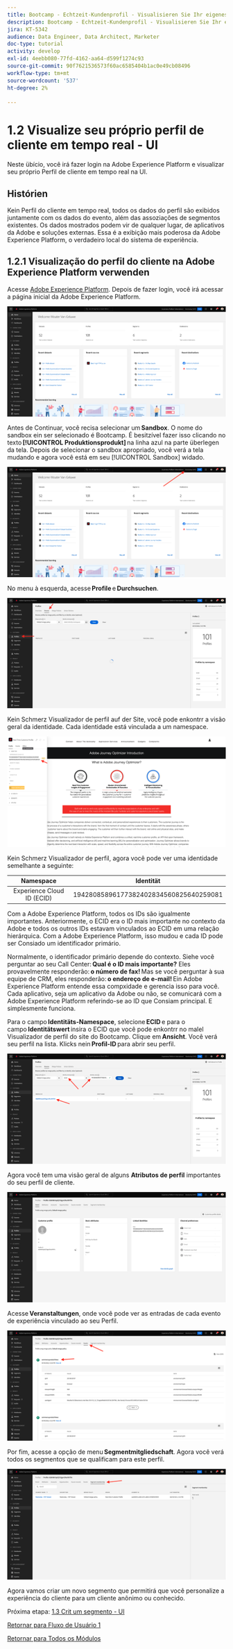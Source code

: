 ```yaml
---
title: Bootcamp - Echtzeit-Kundenprofil - Visualisieren Sie Ihr eigenes Echtzeit-Kundenprofil - UI - Brasilien
description: Bootcamp - Echtzeit-Kundenprofil - Visualisieren Sie Ihr eigenes Echtzeit-Kundenprofil - UI - Brasilien
jira: KT-5342
audience: Data Engineer, Data Architect, Marketer
doc-type: tutorial
activity: develop
exl-id: 4eebb080-77fd-4162-aa64-d599f1274c93
source-git-commit: 90f7621536573f60ac6585404b1ac0e49cb08496
workflow-type: tm+mt
source-wordcount: '537'
ht-degree: 2%

---
```


# 1.2 Visualize seu próprio perfil de cliente em tempo real - UI

Neste übício, você irá fazer login na Adobe Experience Platform e visualizar seu próprio Perfil de cliente em tempo real na UI.

## Histórien

Kein Perfil do cliente em tempo real, todos os dados do perfil são exibidos juntamente com os dados do evento, além das assoziações de segmentos existentes. Os dados mostrados podem vir de qualquer lugar, de aplicativos da Adobe e soluções externas. Essa é a exibição mais poderosa da Adobe Experience Platform, o verdadeiro local do sistema de experiência.

## 1.2.1 Visualização do perfil do cliente na Adobe Experience Platform verwenden

Acesse [Adobe Experience Platform](https://experience.adobe.com/platform). Depois de fazer login, você irá acessar a página inicial da Adobe Experience Platform.

![Datenaufnahme](./images/home.png)

Antes de Continuar, você recisa selecionar um **Sandbox**. O nome do sandbox ein ser selecionado é Bootcamp. É besitzível fazer isso clicando no texto **[!UICONTROL Produktionsprodukt]** na linha azul na parte überlegen da tela. Depois de selecionar o sandbox apropriado, você verá a tela mudando e agora você está em seu [!UICONTROL Sandbox] widado.

![Datenaufnahme](./images/sb1.png)

No menu à esquerda, acesse **Profile** e **Durchsuchen**.

![Kundenprofil](./images/homemenu.png)

Kein Schmerz Visualizador de perfil auf der Site, você pode enkontrr a visão geral da identidade. Cada identidade está vinculada a um namespace.

![Kundenprofil](./images/identities.png)

Kein Schmerz Visualizador de perfil, agora você pode ver uma identidade semelhante a seguinte:

| Namespace | Identität |
|:-------------:| :---------------:|
| Experience Cloud ID (ECID) | 19428085896177382402834560825640259081 |

Com a Adobe Experience Platform, todos os IDs são igualmente importantes. Anteriormente, o ECID era o ID mais importante no contexto da Adobe e todos os outros IDs estavam vinculados ao ECID em uma relação hierárquica. Com a Adobe Experience Platform, isso mudou e cada ID pode ser Consiado um identificador primário.

Normalmente, o identificador primário depende do contexto. Siehe você perguntar ao seu Call Center: **Qual é o ID mais importante?** Eles provavelmente responderão: **o número de fax!** Mas se você perguntar à sua equipe de CRM, eles responderão: **o endereço de e-mail!** Ein Adobe Experience Platform entende essa compxidade e gerencia isso para você. Cada aplicativo, seja um aplicativo da Adobe ou não, se comunicará com a Adobe Experience Platform referindo-se ao ID que Consiam principal. E simplesmente funciona.

Para o campo **Identitäts-Namespace**, selecione **ECID** e para o campo **Identitätswert** insira o ECID que você pode enkontrr no malel Visualizador de perfil do site do Bootcamp. Clique em **Ansicht**. Você verá seu perfil na lista. Klicks nein **Profil-ID** para abrir seu perfil.

![Kundenprofil](./images/popupecid.png)

Agora você tem uma visão geral de alguns **Atributos de perfil** importantes do seu perfil de cliente.

![Kundenprofil](./images/profile.png)

Acesse **Veranstaltungen**, onde você pode ver as entradas de cada evento de experiência vinculado ao seu Perfil.

![Kundenprofil](./images/profileee.png)

Por fim, acesse a opção de menu **Segmentmitgliedschaft**. Agora você verá todos os segmentos que se qualificam para este perfil.

![Kundenprofil](./images/profileseg.png)

Agora vamos criar um novo segmento que permitirá que você personalize a experiência do cliente para um cliente anônimo ou conhecido.

Próxima etapa: [1.3 Crit um segmento - UI](./ex3.md)

[Retornar para Fluxo de Usuário 1](./uc1.md)

[Retornar para Todos os Módulos](../../overview.md)
